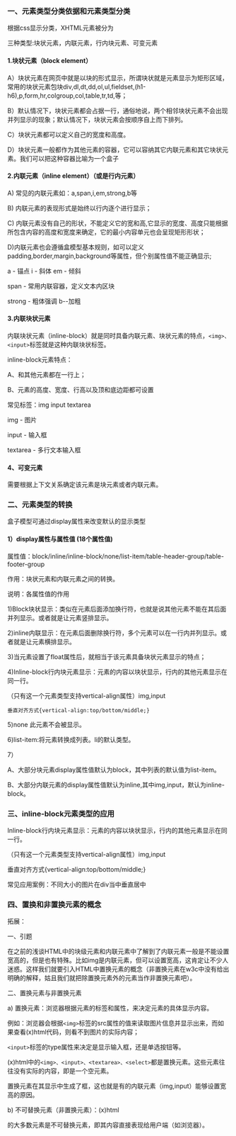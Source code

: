 ### 一、元素类型分类依据和元素类型分类
根据css显示分类，XHTML元素被分为

三种类型:块状元素，内联元素，行内块元素、可变元素

#### 1.块状元素（block element） 

A）块状元素在网页中就是以块的形式显示，所谓块状就是元素显示为矩形区域，常用的块状元素包块div,dl,dt,dd,ol,ul,fieldset,(h1-h6),p,form,hr,colgroup,col,table,tr,td,等；

B）默认情况下，块状元素都会占据一行，通俗地说，两个相邻块状元素不会出现并列显示的现象；默认情况下，块状元素会按顺序自上而下排列。

C）块状元素都可以定义自己的宽度和高度。

D）块状元素一般都作为其他元素的容器，它可以容纳其它内联元素和其它块状元素。我们可以把这种容器比喻为一个盒子

#### 2.内联元素（inline element）（或是行内元素）

A) 常见的内联元素如：a,span,i,em,strong,b等

B) 内联元素的表现形式是始终以行内逐个进行显示；

C) 内联元素没有自己的形状，不能定义它的宽和高,它显示的宽度、高度只能根据所包含内容的高度和宽度来确定，它的最小内容单元也会呈现矩形形状；

D)内联元素也会遵循盒模型基本规则，如可以定义padding,border,margin,background等属性，但个别属性值不能正确显示;

a - 锚点 i - 斜体 em - 倾斜 

span - 常用内联容器，定义文本内区块

strong - 粗体强调 b--加粗

#### 3.内联块状元素
内联块状元素（inline-block）就是同时具备内联元素、块状元素的特点，`<img>、<input>`标签就是这种内联块状标签。

inline-block元素特点：

A、和其他元素都在一行上；

B、元素的高度、宽度、行高以及顶和底边距都可设置

常见标签：img input textarea

img - 图片 

input - 输入框

textarea - 多行文本输入框

#### 4、可变元素

需要根据上下文关系确定该元素是块元素或者内联元素。


### 二、元素类型的转换
盒子模型可通过display属性来改变默认的显示类型

#### 1）display属性与属性值	(18个属性值)

属性值：block/inline/inline-block/none/list-item/table-header-group/table-footer-group

作用：块状元素和内联元素之间的转换。

说明：各属性值的作用

1)Block块状显示：类似在元素后面添加换行符，也就是说其他元素不能在其后面并列显示。或者就是让元素竖排显示。

2)inline内联显示：在元素后面删除换行符，多个元素可以在一行内并列显示。或者就是让元素横排显示。

3)当元素设置了float属性后，就相当于该元素具备块状元素显示的特点；

4)Inline-block行内块元素显示：元素的内容以块状显示，行内的其他元素显示在同一行。

（只有这一个元素类型支持vertical-align属性）img,input

    垂直对齐方式{vertical-align:top/bottom/middle;}
5)none 此元素不会被显示。

6)list-item:将元素转换成列表。li的默认类型。

7）

A、大部分块元素display属性值默认为block，其中列表的默认值为list-item。

B、大部分内联元素的display属性值默认为inline,其中img,input，默认为inline-block。

### 三、inline-block元素类型的应用
Inline-block行内块元素显示：元素的内容以块状显示，行内的其他元素显示在同一行。

（只有这一个元素类型支持vertical-align属性）img,input

垂直对齐方式{vertical-align:top/bottom/middle;}

常见应用案例：不同大小的图片在div当中垂直居中

### 四、置换和非置换元素的概念
拓展：

一、引题

在之前的浅谈HTML中的块级元素和内联元素中了解到了内联元素一般是不能设置宽高的，但是也有特殊。比如img是内联元素，但可以设置宽高，这肯定让不少人迷惑。这样我们就要引入HTML中置换元素的概念（非置换元素在w3c中没有给出明确的解释，姑且我们就把除置换元素外的元素当作非置换元素吧）。

二、置换元素与非置换元素

a) 置换元素：浏览器根据元素的标签和属性，来决定元素的具体显示内容。

例如：浏览器会根据`<img>`标签的src属性的值来读取图片信息并显示出来，而如果查看(x)html代码，则看不到图片的实际内容；

`<input>`标签的type属性来决定是显示输入框，还是单选按钮等。

(x)html中的`<img>、<input>、<textarea>、<select>`都是置换元素。这些元素往往没有实际的内容，即是一个空元素。

置换元素在其显示中生成了框，这也就是有的内联元素（img,input）能够设置宽高的原因。

b) 不可替换元素（非置换元素）：(x)html

的大多数元素是不可替换元素，即其内容直接表现给用户端（如浏览器）。
